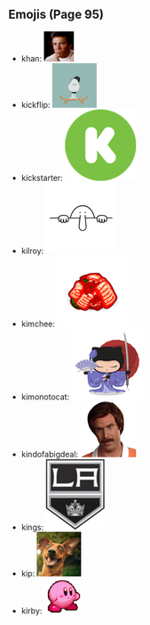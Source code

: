 
## Emojis (Page 95)

* khan: ![khan](output/khan.gif)
* kickflip: ![kickflip](output/kickflip.gif)
* kickstarter: ![kickstarter](output/kickstarter.png)
* kilroy: ![kilroy](output/kilroy.png)
* kimchee: ![kimchee](output/kimchee.png)
* kimonotocat: ![kimonotocat](output/kimonotocat.png)
* kindofabigdeal: ![kindofabigdeal](output/kindofabigdeal.png)
* kings: ![kings](output/kings.png)
* kip: ![kip](output/kip.jpg)
* kirby: ![kirby](output/kirby.gif)

